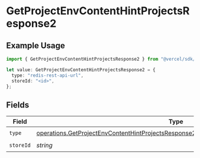 # GetProjectEnvContentHintProjectsResponse2

## Example Usage

```typescript
import { GetProjectEnvContentHintProjectsResponse2 } from "@vercel/sdk/models/operations/getprojectenv.js";

let value: GetProjectEnvContentHintProjectsResponse2 = {
  type: "redis-rest-api-url",
  storeId: "<id>",
};
```

## Fields

| Field                                                                                                                                                                                              | Type                                                                                                                                                                                               | Required                                                                                                                                                                                           | Description                                                                                                                                                                                        |
| -------------------------------------------------------------------------------------------------------------------------------------------------------------------------------------------------- | -------------------------------------------------------------------------------------------------------------------------------------------------------------------------------------------------- | -------------------------------------------------------------------------------------------------------------------------------------------------------------------------------------------------- | -------------------------------------------------------------------------------------------------------------------------------------------------------------------------------------------------- |
| `type`                                                                                                                                                                                             | [operations.GetProjectEnvContentHintProjectsResponse200ApplicationJSONResponseBody32Type](../../models/operations/getprojectenvcontenthintprojectsresponse200applicationjsonresponsebody32type.md) | :heavy_check_mark:                                                                                                                                                                                 | N/A                                                                                                                                                                                                |
| `storeId`                                                                                                                                                                                          | *string*                                                                                                                                                                                           | :heavy_check_mark:                                                                                                                                                                                 | N/A                                                                                                                                                                                                |